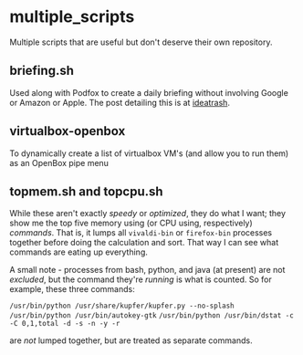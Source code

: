 # multiple_scripts
Multiple scripts that are useful but don't deserve their own repository.  

## briefing.sh  

Used along with Podfox to create a daily briefing without involving 
Google or Amazon or Apple.  The post detailing this is at 
[ideatrash](https://ideatrash.net/?p=69528).

## virtualbox-openbox

To dynamically create a list of virtualbox VM's (and allow you to run them) 
as an OpenBox pipe menu

## topmem.sh and topcpu.sh

While these aren't exactly *speedy* or *optimized*, they do what I want;
they show me the top five memory using (or CPU using, respectively) 
*commands*.  That is, it lumps all `vivaldi-bin` or `firefox-bin` 
processes together before doing the calculation and sort. That way I can 
see what commands are eating up everything.

A small note - processes from bash, python, and java (at present) are 
not *excluded*, but the command they're *running* is what is counted. So 
for example, these three commands:

`/usr/bin/python /usr/share/kupfer/kupfer.py --no-splash`
`/usr/bin/python /usr/bin/autokey-gtk`
`/usr/bin/python /usr/bin/dstat -c -C 0,1,total -d -s -n -y -r`

are *not* lumped together, but are treated as separate commands.
